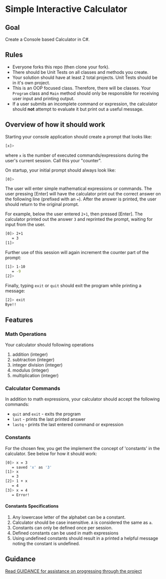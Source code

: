 # Simple Interactive Calculator

## Goal

Create a Console based Calculator in C#.

## Rules

- Everyone forks this repo (then clone your fork).
- There should be Unit Tests on all classes and methods you create.
- Your solution should have at least 2 total projects. Unit Tests should be in it's own project.
- This is an OOP focused class. Therefore, there will be classes. Your `Program` class and `Main` method should only be responsible for receiving user input and printing output.
- If a user submits an incomplete command or expression, the calculator should **not** attempt to evaluate it but print out a useful message.

## Overview of how it should work

Starting your console application should create a prompt that looks like:

```sh
[x]>
```
where `x` is the number of executed commands/expressions during the user's current session. Call this your "counter".

On startup, your initial prompt should always look like:

```sh
[0]>
```

The user will enter simple mathematical expressions or commands. The user pressing [Enter] will have the calculator print out the correct answer on the following line (prefixed with an `=`). After the answer is printed, the user should return to the original prompt.

For example, below the user entered `2+1`, then pressed [Enter]. The calculator printed out the answer `3` and reprinted the prompt, waiting for input from the user.

```sh
[0]> 2+1
   = 3
[1]>
```

Further use of this session will again increment the counter part of the prompt:

```sh
[1]> 1-10
   = -9
[2]>
```

Finally, typing `exit` or `quit` should exit the program while printing a message:

```sh
[2]> exit
Bye!!
```


## Features

### Math Operations

Your calculator should following operations

1. addition (integer)
2. subtraction (integer)
3. integer division (integer)
4. modulus (integer)
5. multiplication (integer)


### Calculator Commands

In addition to math expressions, your calculator should accept the following commands:

- `quit` and `exit` - exits the program
- `last` - prints the last printed answer
- `lastq` - prints the last entered command or expression


### Constants

For the chosen few, you get the implement the concept of 'constants' in the calculator. See below for how it should work:

```sh
[0]> x = 3
   = saved 'x' as '3'
[1]> x
   = 3
[2]> 1 + x
   = 4
[3]> x = 4
   = Error!
```

#### Constants Specifications

1. Any lowercase letter of the alphabet can be a constant.
2. Calculator should be case insensitive. `A` is considered the same as `a`.
3. Constants can only be defined once per session.
4. Defined constants can be used in math expressions
5. Using undefined constants should result in a printed a helpful message noting the constant is undefined.


## Guidance

[Read GUIDANCE for assistance on progressing through the project](https://github.com/nashville-software-school/mastery-exercise-simple-calculator/blob/master/GUIDANCE.md)
